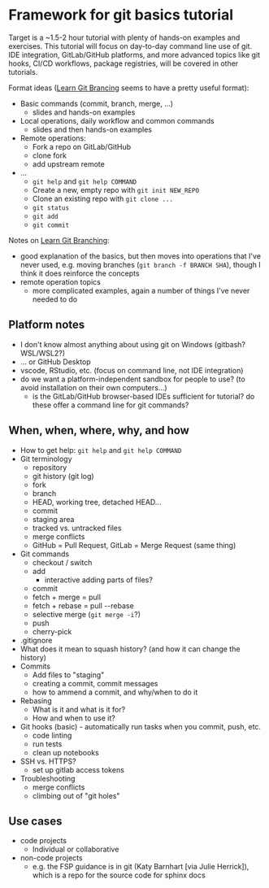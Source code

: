 # Framework for git basics tutorial

Target is a ~1.5-2 hour tutorial with plenty of hands-on examples and exercises. This tutorial
will focus on day-to-day command line use of git. IDE integration, GitLab/GitHub platforms,
and more advanced topics like git hooks, CI/CD workflows, package registries, will be covered
in other tutorials.

Format ideas ([Learn Git Brancing](https://learngitbranching.js.org/) seems to have a pretty
useful format):

- Basic commands (commit, branch, merge, ...)
  - slides and hands-on examples
- Local operations, daily workflow and common commands
  - slides and then hands-on examples
- Remote operations:
  - Fork a repo on GitLab/GitHub
  - clone fork
  - add upstream remote
- ...
  - `git help` and `git help COMMAND`
  - Create a new, empty repo with `git init NEW_REPO`
  - Clone an existing repo with `git clone ...`
  - `git status`
  - `git add`
  - `git commit`

Notes on [Learn Git Branching](https://learngitbranching.js.org/):

- good explanation of the basics, but then moves into operations that I've never used,
  e.g. moving branches (`git branch -f BRANCH SHA`), though I think it does reinforce
  the concepts
- remote operation topics
  - more complicated examples, again a number of things I've never needed to do

## Platform notes

- I don't know almost anything about using git on Windows (gitbash? WSL/WSL2?)
- ... or GitHub Desktop
- vscode, RStudio, etc. (focus on command line, not IDE integration)
- do we want a platform-independent sandbox for people to use? (to avoid installation
  on their own computers...)
  - is the GitLab/GitHub browser-based IDEs sufficient for tutorial? do these offer
    a command line for git commands?

## When, when, where, why, and how

- How to get help: `git help` and `git help COMMAND`
- Git terminology
  - repository
  - git history (git log)
  - fork
  - branch
  - HEAD, working tree, detached HEAD...
  - commit
  - staging area
  - tracked vs. untracked files
  - merge conflicts
  - GitHub = Pull Request, GitLab = Merge Request (same thing)
- Git commands
  - checkout / switch
  - add
    - interactive adding parts of files?
  - commit
  - fetch + merge = pull  
  - fetch + rebase = pull --rebase
  - selective merge (`git merge -i`?)
  - push
  - cherry-pick
- .gitignore
- What does it mean to squash history? (and how it can change the history)
- Commits
  - Add files to "staging"
  - creating a commit, commit messages
  - how to ammend a commit, and why/when to do it
- Rebasing
  - What is it and what is it for?
  - How and when to use it?
- Git hooks (basic) - automatically run tasks when you commit, push, etc.
  - code linting
  - run tests
  - clean up notebooks
- SSH vs. HTTPS?
  - set up gitlab access tokens
- Troubleshooting
  - merge conflicts
  - climbing out of "git holes"

## Use cases

- code projects
  - Individual or collaborative
- non-code projects
  - e.g. the FSP guidance is in git (Katy Barnhart [via Julie Herrick]), which
    is a repo for the source code for sphinx docs

